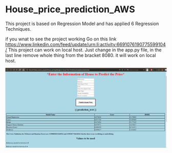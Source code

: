 # House_price_prediction_AWS

This project is based on Regression Model and has applied 6 Regression Techniques.

if you wnat to see the project working Go on this link https://www.linkedin.com/feed/update/urn:li:activity:6691076190775599104/
This project can work on local host. Just change in the app.py file, in the last line remove whole thing from the bracket 8080. it will work on local host.

![](static/images/Screenshot%20(16).png)
